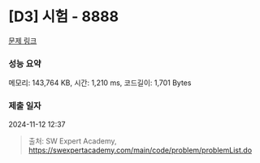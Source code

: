 # [D3] 시험 - 8888 

[문제 링크](https://swexpertacademy.com/main/code/problem/problemDetail.do?contestProbId=AW45RuSae2gDFAQ7) 

### 성능 요약

메모리: 143,764 KB, 시간: 1,210 ms, 코드길이: 1,701 Bytes

### 제출 일자

2024-11-12 12:37



> 출처: SW Expert Academy, https://swexpertacademy.com/main/code/problem/problemList.do